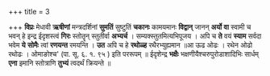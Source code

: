 +++
title = 3

+++
**विप्रः** मेधावी **ऋषीणां** मन्त्रदर्शिनां **सुमतिं** सुष्टुतिं **चकानः** कामयमानः **विद्वान्** जानन् **अर्यो** **वा** स्वामी च भवन् हे इन्द्र ईदृशस्त्वं **गिरः** स्तोतॄन् स्तुतीर्वा **अभ्यर्च** । सम्यक्स्तुतमित्यभिपूजय । अपि च **ते** वयं **स्याम** सर्वदा भवेम **ये** **सोमैः** त्वां **रणयन्त** रमयन्ति । **उत** अपि च हे **रथोळ्ह** रथैरभ्युह्यमान ॥आ ऊढ ओढः । रथेन ओढो रथोढः । ओमाङोश्च' (पा. सू. ६. १. ९५ ) इति पररूपम् ॥ ईदृशेन्द्र **भक्षैः** भक्षणीयैश्चरुपुरोडाशादिभिः सार्धम् **एना** इमानि स्तोत्राणि **तुभ्यं** त्वदर्थं क्रियन्ते ॥
